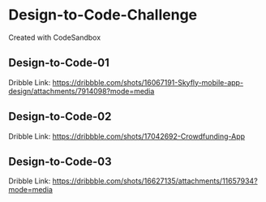 # Design-to-Code-Challenge

Created with CodeSandbox

## Design-to-Code-01

Dribble Link: https://dribbble.com/shots/16067191-Skyfly-mobile-app-design/attachments/7914098?mode=media

## Design-to-Code-02

Dribble Link: https://dribbble.com/shots/17042692-Crowdfunding-App

## Design-to-Code-03

Dribble Link: https://dribbble.com/shots/16627135/attachments/11657934?mode=media